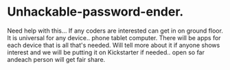 # Unhackable-password-ender.
Need help with this... If any coders are interested can get in on ground floor. It is universal for any device.. phone tablet computer. There will be apps for each device that is all that's needed. Will tell more about it if anyone shows interest and we will be putting it on Kickstarter if needed.. open so far andeach person will get fair share. 
